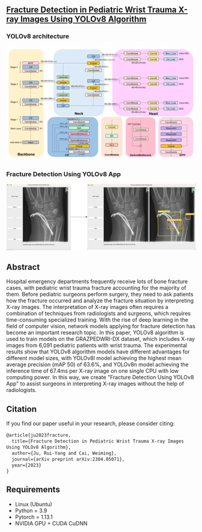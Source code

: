 ## [Fracture Detection in Pediatric Wrist Trauma X-ray Images Using YOLOv8 Algorithm](https://arxiv.org/abs/2304.05071)
### YOLOv8 architecture
<p align="center">
  <img src="img/figure_details.jpg" width="640" title="Stage-1">
</p>

### Fracture Detection Using YOLOv8 App
<p align="center">
  <img src="img/figure_application.jpg" width="640" title="Stage-2">
</p>

## Abstract
Hospital emergency departments frequently receive lots of bone fracture cases, with pediatric wrist trauma fracture accounting for the majority of them. Before pediatric surgeons perform surgery, they need to ask patients how the fracture occurred and analyze the fracture situation by interpreting X-ray images. The interpretation of X-ray images often requires a combination of techniques from radiologists and surgeons, which requires time-consuming specialized training. With the rise of deep learning in the field of computer vision, network models applying for fracture detection has become an important research topic. In this paper, YOLOv8 algorithm is used to train models on the GRAZPEDWRI-DX dataset, which includes X-ray images from 6,091 pediatric patients with wrist trauma. The experimental results show that YOLOv8 algorithm models have different advantages for different model sizes, with YOLOv8l model achieving the highest mean average precision (mAP 50) of 63.6%, and YOLOv8n model achieving the inference time of 67.4ms per X-ray image on one single CPU with low computing power. In this way, we create "Fracture Detection Using YOLOv8 App" to assist surgeons in interpreting X-ray images without the help of radiologists.

## Citation
If you find our paper useful in your research, please consider citing:

    @article{ju2023fracture,
      title={Fracture Detection in Pediatric Wrist Trauma X-ray Images Using YOLOv8 Algorithm},
      author={Ju, Rui-Yang and Cai, Weiming},
      journal={arXiv preprint arXiv:2304.05071},
      year={2023}
    }
    
## Requirements
* Linux (Ubuntu)
* Python = 3.9
* Pytorch = 1.13.1
* NVIDIA GPU + CUDA CuDNN
